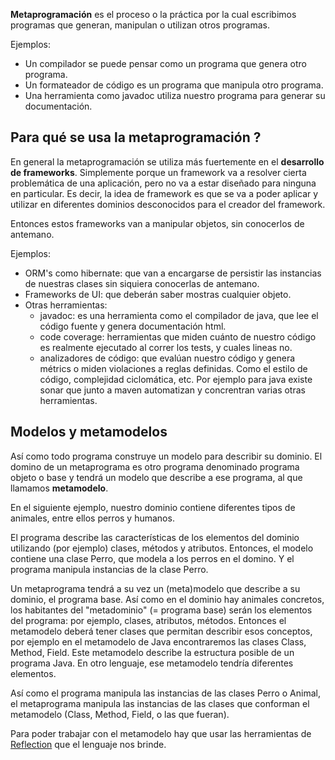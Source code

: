 **Metaprogramación** es el proceso o la práctica por la cual escribimos programas que generan, manipulan o utilizan otros programas.

Ejemplos:

-   Un compilador se puede pensar como un programa que genera otro programa.
-   Un formateador de código es un programa que manipula otro programa.
-   Una herramienta como javadoc utiliza nuestro programa para generar su documentación.

Para qué se usa la metaprogramación ?
-------------------------------------

En general la metaprogramación se utiliza más fuertemente en el **desarrollo de frameworks**. Simplemente porque un framework va a resolver cierta problemática de una aplicación, pero no va a estar diseñado para ninguna en particular. Es decir, la idea de framework es que se va a poder aplicar y utilizar en diferentes dominios desconocidos para el creador del framework.

Entonces estos frameworks van a manipular objetos, sin conocerlos de antemano.

Ejemplos:

-   ORM's como hibernate: que van a encargarse de persistir las instancias de nuestras clases sin siquiera conocerlas de antemano.
-   Frameworks de UI: que deberán saber mostras cualquier objeto.
-   Otras herramientas:
    -   javadoc: es una herramienta como el compilador de java, que lee el código fuente y genera documentación html.
    -   code coverage: herramientas que miden cuánto de nuestro código es realmente ejecutado al correr los tests, y cuales lineas no.
    -   analizadores de código: que evalúan nuestro código y genera métrics o miden violaciones a reglas definidas. Como el estilo de código, complejidad ciclomática, etc. Por ejemplo para java existe sonar que junto a maven automatizan y concrentran varias otras herramientas.

Modelos y metamodelos
---------------------

Así como todo programa construye un modelo para describir su dominio. El domino de un metaprograma es otro programa denominado programa objeto o base y tendrá un modelo que describe a ese programa, al que llamamos **metamodelo**.

En el siguiente ejemplo, nuestro dominio contiene diferentes tipos de animales, entre ellos perros y humanos.

El programa describe las características de los elementos del dominio utilizando (por ejemplo) clases, métodos y atributos. Entonces, el modelo contiene una clase Perro, que modela a los perros en el domino. Y el programa manipula instancias de la clase Perro.

Un metaprograma tendrá a su vez un (meta)modelo que describe a su dominio, el programa base. Así como en el dominio hay animales concretos, los habitantes del "metadominio" (= programa base) serán los elementos del programa: por ejemplo, clases, atributos, métodos. Entonces el metamodelo deberá tener clases que permitan describir esos conceptos, por ejemplo en el metamodelo de Java encontraremos las clases Class, Method, Field. Este metamodelo describe la estructura posible de un programa Java. En otro lenguaje, ese metamodelo tendría diferentes elementos.

Así como el programa manipula las instancias de las clases Perro o Animal, el metaprograma manipula las instancias de las clases que conforman el metamodelo (Class, Method, Field, o las que fueran).

Para poder trabajar con el metamodelo hay que usar las herramientas de [Reflection](reflection.html) que el lenguaje nos brinde.
